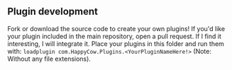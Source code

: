 ## Plugin development

Fork or download the source code to create your own plugins! If you'd like your plugin included in the main repository, open a pull request. If I find it interesting, I will integrate it. Place your plugins in this folder and run them with: `loadplugin com.HappyCow.Plugins.<YourPluginNameHere!>` (Note: Without any file extensions).
